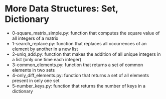 # More Data Structures: Set, Dictionary
* 0-square_matrix_simple.py: function that computes the square value of all integers of a matrix
* 1-search_replace.py: function that replaces all occurrences of an element by another in a new list
* 2-uniq_add.py: function that makes the addition of all unique integers in a list (only one time each integer)
* 3-common_elements.py: function that returns a set of common elements in two sets
* 4-only_diff_elements.py: function that returns a set of all elements present in only one set
* 5-number_keys.py: function that returns the number of keys in a dictionary
